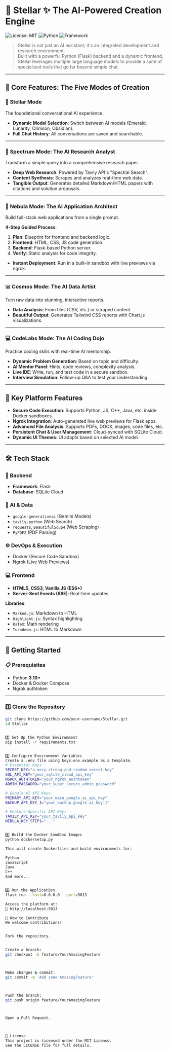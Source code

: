 # 🌠 Stellar ✨ The AI-Powered Creation Engine

![License: MIT](https://img.shields.io/badge/License-MIT-blue.svg)
![Python](https://img.shields.io/badge/python-3.12-blue.svg)
![Framework](https://img.shields.io/badge/Framework-Flask-black.svg)

> Stellar is not just an AI assistant; it's an integrated development and research environment.  
> Built with a powerful Python (Flask) backend and a dynamic frontend, Stellar leverages multiple large language models to provide a suite of specialized tools that go far beyond simple chat.

<!-- Add a high-quality GIF of the UI in action! -->
<!-- ![Stellar UI Demo](link-to-your-demo.gif) -->

---

## 🌟 Core Features: The Five Modes of Creation

### 🌌 **Stellar Mode**
The foundational conversational AI experience.

- **Dynamic Model Selection**: Switch between AI models (Emerald, Lunarity, Crimson, Obsidian).
- **Full Chat History**: All conversations are saved and searchable.

---

### 🔬 **Spectrum Mode**: The AI Research Analyst

Transform a simple query into a comprehensive research paper.

- **Deep Web Research**: Powered by Tavily API's "Spectral Search".
- **Content Synthesis**: Scrapes and analyzes real-time web data.
- **Tangible Output**: Generates detailed Markdown/HTML papers with citations and solution proposals.

---

### 🚀 **Nebula Mode**: The AI Application Architect

Build full-stack web applications from a single prompt.

**4-Step Guided Process**:
1. **Plan**: Blueprint for frontend and backend logic.
2. **Frontend**: HTML, CSS, JS code generation.
3. **Backend**: Flask-based Python server.
4. **Verify**: Static analysis for code integrity.

- **Instant Deployment**: Run in a built-in sandbox with live previews via ngrok.

---

### 📊 **Cosmos Mode**: The AI Data Artist

Turn raw data into stunning, interactive reports.

- **Data Analysis**: From files (CSV, etc.) or scraped content.
- **Beautiful Output**: Generates Tailwind CSS reports with Chart.js visualizations.

---

### 💻 **CodeLabs Mode**: The AI Coding Dojo

Practice coding skills with real-time AI mentorship.

- **Dynamic Problem Generation**: Based on topic and difficulty.
- **AI Mentor Panel**: Hints, code reviews, complexity analysis.
- **Live IDE**: Write, run, and test code in a secure sandbox.
- **Interview Simulation**: Follow-up Q&A to test your understanding.

---

## 🧠 Key Platform Features

- **Secure Code Execution**: Supports Python, JS, C++, Java, etc. inside Docker sandboxes.
- **Ngrok Integration**: Auto-generated live web previews for Flask apps.
- **Advanced File Analysis**: Supports PDFs, DOCX, images, code files, etc.
- **Persistent Chat & User Management**: Cloud-synced with SQLite Cloud.
- **Dynamic UI Themes**: UI adapts based on selected AI model.

---

## 🛠️ Tech Stack

### 🔧 Backend
- **Framework**: Flask
- **Database**: SQLite Cloud

### 🧠 AI & Data
- `google-generativeai` (Gemini Models)  
- `tavily-python` (Web Search)  
- `requests`, `BeautifulSoup4` (Web Scraping)  
- `PyPDF2` (PDF Parsing)

### ⚙️ DevOps & Execution
- Docker (Secure Code Sandbox)  
- Ngrok (Live Web Previews)

### 💻 Frontend
- **HTML5, CSS3, Vanilla JS (ES6+)**
- **Server-Sent Events (SSE)**: Real-time updates

**Libraries**:
- `Marked.js`: Markdown to HTML  
- `Highlight.js`: Syntax highlighting  
- `KaTeX`: Math rendering  
- `Turndown.js`: HTML to Markdown  

---

## 🚀 Getting Started

### 📋 Prerequisites
- Python **3.10+**
- Docker & Docker Compose
- Ngrok authtoken

---

### 1️⃣ Clone the Repository

```bash
git clone https://github.com/your-username/Stellar.git
cd Stellar


2️⃣ Set Up the Python Environment
pip install -r requirements.txt


3️⃣ Configure Environment Variables
Create a .env file using keys.env.example as a template.
# Essential Keys
SECRET_KEY="a-very-strong-and-random-secret-key"
SQL_API_KEY="your_sqlite_cloud_api_key"
NGROK_AUTHTOKEN="your_ngrok_authtoken"
ADMIN_PASSWORD="your_super_secure_admin_password"

# Google AI API Keys
PRIMARY_API_KEY="your_main_google_ai_api_key"
BACKUP_API_KEY_1="your_backup_google_ai_key_1"

# Feature-Specific API Keys
TAVILY_API_KEY="your_tavily_api_key"
NEBULA_KEY_STEP1="..."


4️⃣ Build the Docker Sandbox Images
python dockersetup.py

This will create Dockerfiles and build environments for:

Python
JavaScript
Java
C++
And more...


5️⃣ Run the Application
flask run --host=0.0.0.0 --port=5013

Access the platform at:
📍 http://localhost:5013

🤝 How to Contribute
We welcome contributions!


Fork the repository.


Create a branch:
git checkout -b feature/YourAmazingFeature



Make changes & commit:
git commit -m 'Add some AmazingFeature'



Push the branch:
git push origin feature/YourAmazingFeature



Open a Pull Request.



📜 License
This project is licensed under the MIT License.
See the LICENSE file for full details.
